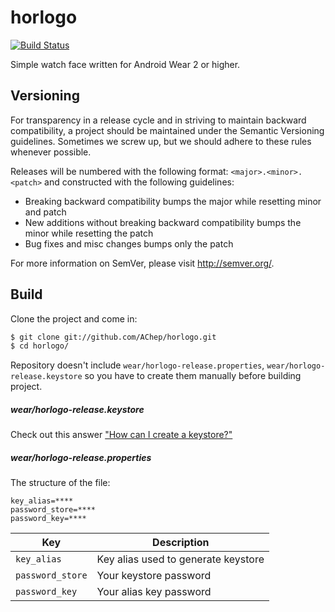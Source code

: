 # horlogo
[![Build Status](https://travis-ci.org/AChep/horlogo.svg?branch=master)](https://travis-ci.org/AChep/horlogo)

Simple watch face written for Android Wear 2 or higher.

Versioning
----------------
For transparency in a release cycle and in striving to maintain backward compatibility, a project should be maintained under the Semantic Versioning guidelines. Sometimes we screw up, but we should adhere to these rules whenever possible.

Releases will be numbered with the following format: `<major>.<minor>.<patch>` and constructed with the following guidelines:
- Breaking backward compatibility bumps the major while resetting minor and patch
- New additions without breaking backward compatibility bumps the minor while resetting the patch
- Bug fixes and misc changes bumps only the patch

For more information on SemVer, please visit http://semver.org/.

Build
----------------
Clone the project and come in:

``` bash
$ git clone git://github.com/AChep/horlogo.git
$ cd horlogo/
```

Repository doesn't include `wear/horlogo-release.properties`, `wear/horlogo-release.keystore` so you have to create them manually before building project.

##### wear/horlogo-release.keystore
Check out this answer ["How can I create a keystore?"](http://stackoverflow.com/a/15330139/1408535)
##### wear/horlogo-release.properties
The structure of the file:
```
key_alias=****
password_store=****
password_key=****
```
| Key | Description |
| --- | --- |
| `key_alias` | Key alias used to generate keystore |
| `password_store` | Your keystore password |
| `password_key` | Your alias key password |
